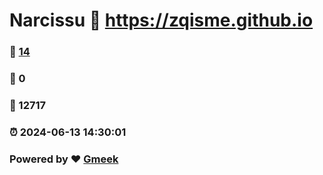 # Narcissu :link: https://zqisme.github.io 
### :page_facing_up: [14](https://zqisme.github.io/tag.html) 
### :speech_balloon: 0 
### :hibiscus: 12717 
### :alarm_clock: 2024-06-13 14:30:01 
### Powered by :heart: [Gmeek](https://github.com/Meekdai/Gmeek)
